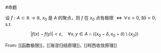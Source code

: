 #命题 

设 $f:A\subset \mathbb{R}\to \mathbb{R},\;x_{0}$ 是 $A$ 的聚点，则 $f$ 在 $x_{0}$ 点有极限 $\iff \forall\varepsilon>0,\exists\delta>0,\text{ s.t. }$

$$
|f(x)-f(y)|<\varepsilon, \quad \forall x, y \in A\cap((x_{0}-\delta,x_{0}+\delta)\setminus \{ x_{0} \})
$$

From: [[函数极限]]，[[海涅归结原理]]，[[柯西收敛原理]]